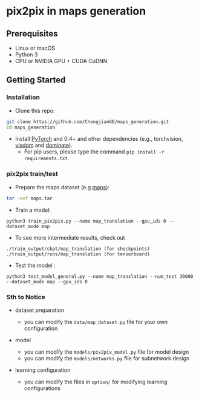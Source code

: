 
# pix2pix in maps generation


## Prerequisites
- Linux or macOS
- Python 3
- CPU or NVIDIA GPU + CUDA CuDNN

## Getting Started
### Installation

- Clone this repo:
```bash
git clone https://github.com/ChongjianGE/maps_generation.git
cd maps_generation
```

- Install [PyTorch](http://pytorch.org) and 0.4+ and other dependencies (e.g., torchvision, [visdom](https://github.com/facebookresearch/visdom) and [dominate](https://github.com/Knio/dominate)).
  - For pip users, please type the command `pip install -r requirements.txt`.



### pix2pix train/test
- Prepare the maps dataset (e.g.[maps](https://drive.google.com/file/d/15fziaX7zUI1iHDBfGWflB5RVibIhcXGz/view)):
```bash
tar -xvf maps.tar
```

- Train a model:
```
python3 train_pix2pix.py --name map_translation --gpu_ids 0 --dataset_mode map
```
- To see more intermediate results, check out  
```
./train_output/ckpt/map_translation (for checkpoints)
./train_output/runs/map_translation (for tensorboard)
```

- Test the model :
```
python3 test_model_general.py --name map_translation --num_test 30000 --dataset_mode map --gpu_ids 0
```

### Sth to Notice

- dataset preparation
    - you can modify the `data/map_dataset.py` file for your own configuration

- model
    - you can modify the `models/pix2pix_model.py` file for model design
    - you can modify the `models/networks.py` file for subnetwork design
    
- learning configuration
    - you can modify the files in `option/`  for modifying learning configurations


